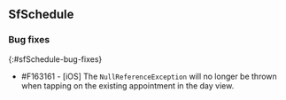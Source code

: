 ## SfSchedule

### Bug fixes
{:#sfSchedule-bug-fixes}

* \#F163161 - [iOS] The `NullReferenceException` will no longer be thrown when tapping on the existing appointment in the day view.
